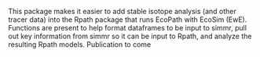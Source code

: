 This package makes it easier to add stable isotope analysis (and other tracer data) into the Rpath package that runs EcoPath with EcoSim (EwE). Functions are present to help format dataframes to be input to simmr, pull out key information from simmr so it can be input to Rpath, and analyze the resulting Rpath models. Publication to come
